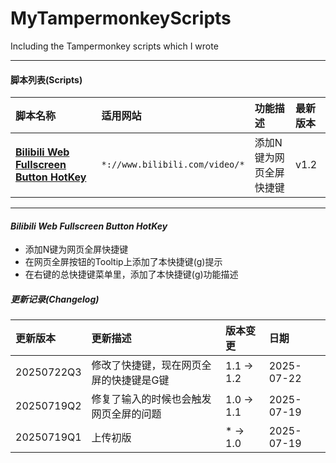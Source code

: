# MyTampermonkeyScripts 
Including the Tampermonkey scripts which I wrote

___

#### 脚本列表(Scripts)
| 脚本名称 |	适用网站 |	功能描述 |	最新版本|
| :--- | :--- | :--- | :--- |
| [**Bilibili Web Fullscreen Button HotKey**](#bilibili-web-fullscreen-button-hotkey) | `*://www.bilibili.com/video/*` | 添加N键为网页全屏快捷键 | v1.2 |

___

#### ___Bilibili Web Fullscreen Button HotKey___

 - 添加N键为网页全屏快捷键
 - 在网页全屏按钮的Tooltip上添加了本快捷键(g)提示
 - 在右键的总快捷键菜单里，添加了本快捷键(g)功能描述

##### 更新记录(Changelog)
| 更新版本 | 更新描述 | 版本变更 | 日期 |
| :--- | :--- | :--- | :--- |
| 20250722Q3 | 修改了快捷键，现在网页全屏的快捷键是G键 | 1.1 -> 1.2 | 2025-07-22 |
| 20250719Q2 | 修复了输入的时候也会触发网页全屏的问题 | 1.0 -> 1.1 | 2025-07-19 |
| 20250719Q1 | 上传初版 | * -> 1.0 | 2025-07-19 |
